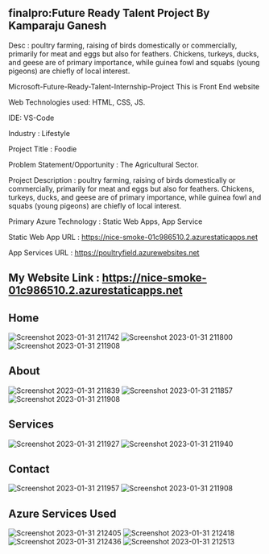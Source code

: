## finalpro:Future Ready Talent Project By Kamparaju Ganesh

Desc : poultry farming, raising of birds domestically or commercially, primarily for meat and eggs but also for feathers. Chickens, turkeys, ducks, and geese are of primary importance, while guinea fowl and squabs (young pigeons) are chiefly of local interest.

Microsoft-Future-Ready-Talent-Internship-Project This is Front End website

Web Technologies used: HTML, CSS, JS.

IDE: VS-Code

Industry : Lifestyle

Project Title : Foodie

Problem Statement/Opportunity : The Agricultural Sector.

Project Description : poultry farming, raising of birds domestically or commercially, primarily for meat and eggs but also for feathers. Chickens, turkeys, ducks, and geese are of primary importance, while guinea fowl and squabs (young pigeons) are chiefly of local interest.

Primary Azure Technology : Static Web Apps, App Service

Static Web App URL : https://nice-smoke-01c986510.2.azurestaticapps.net

App Services URL : https://poultryfield.azurewebsites.net

## My Website Link : https://nice-smoke-01c986510.2.azurestaticapps.net

## Home
![Screenshot 2023-01-31 211742](https://user-images.githubusercontent.com/117159638/215809065-beef6963-be6c-4d62-b3e2-1441909b8123.jpg)
![Screenshot 2023-01-31 211800](https://user-images.githubusercontent.com/117159638/215809083-539fcfdc-7bfb-41fe-aa17-a76b6b4df625.jpg)
![Screenshot 2023-01-31 211908](https://user-images.githubusercontent.com/117159638/215809094-af517eba-9b27-4175-b329-9a1b30786a0e.jpg)

## About
![Screenshot 2023-01-31 211839](https://user-images.githubusercontent.com/117159638/215809154-2d4924ec-f756-47c6-b20f-b37fb7def2d0.jpg)
![Screenshot 2023-01-31 211857](https://user-images.githubusercontent.com/117159638/215809177-564a320e-94f2-4811-8c79-c3f5a3b16c32.jpg)
![Screenshot 2023-01-31 211908](https://user-images.githubusercontent.com/117159638/215809208-400379e6-0d1f-4cfe-ae35-a876cf9e664f.jpg)

## Services
![Screenshot 2023-01-31 211927](https://user-images.githubusercontent.com/117159638/215809319-45899f27-d837-4d63-bf54-ca8b7e903dcc.jpg)
![Screenshot 2023-01-31 211940](https://user-images.githubusercontent.com/117159638/215809329-8569ff91-be64-4ec1-b0bf-cd7ae2b59119.jpg)

## Contact
![Screenshot 2023-01-31 211957](https://user-images.githubusercontent.com/117159638/215809423-4fdc114f-0de8-4a85-b60b-55906671961b.jpg)
![Screenshot 2023-01-31 211908](https://user-images.githubusercontent.com/117159638/215809432-c411ff96-739a-4400-9b16-dc2361bce680.jpg)

## Azure Services Used
![Screenshot 2023-01-31 212405](https://user-images.githubusercontent.com/117159638/215810507-979f831d-ba66-4cf5-bcae-1ac7a786bdbe.jpg)
![Screenshot 2023-01-31 212418](https://user-images.githubusercontent.com/117159638/215810522-d0da0b13-1d6c-4679-b8c9-ba5ef333b039.jpg)
![Screenshot 2023-01-31 212436](https://user-images.githubusercontent.com/117159638/215810533-a17b7660-b069-4421-8f48-8fffbbb2d9a7.jpg)
![Screenshot 2023-01-31 212513](https://user-images.githubusercontent.com/117159638/215810537-b5d35b3c-5575-477a-986c-0706a39be0cb.jpg)

